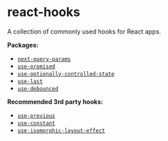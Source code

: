 # react-hooks

A collection of commonly used hooks for React apps.

**Packages:**

- [`next-query-params`](./packages/next-query-params)
- [`use-promised`](./packages/use-promised)
- [`use-optionally-controlled-state`](./packages/use-optionally-controlled-state)
- [`use-last`](./packages/use-last)
- [`use-debounced`](./packages/use-debounced)

**Recommended 3rd party hooks:**

 - [`use-previous`](https://github.com/Andarist/use-previous)
 - [`use-constant`](https://github.com/Andarist/use-constant)
 - [`use-isomorphic-layout-effect`](https://github.com/Andarist/use-isomorphic-layout-effect)
